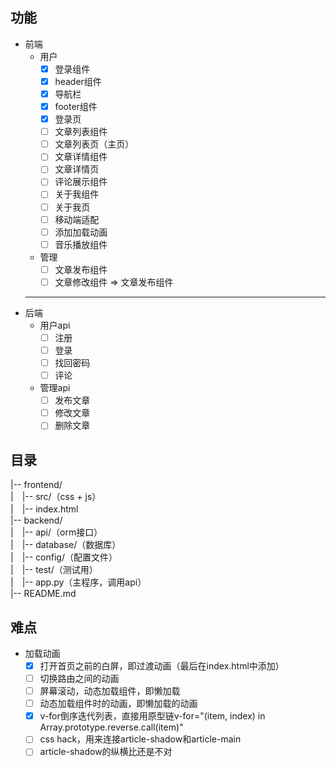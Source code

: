 ## 功能
* 前端
	* 用户
		- [x] 登录组件
		- [x] header组件
		- [x] 导航栏
		- [x] footer组件
		- [x] 登录页
		- [ ] 文章列表组件
		- [ ] 文章列表页（主页）
		- [ ] 文章详情组件
		- [ ] 文章详情页
		- [ ] 评论展示组件
		- [ ] 关于我组件
		- [ ] 关于我页
		- [ ] 移动端适配
		- [ ] 添加加载动画
		- [ ] 音乐播放组件
	* 管理
		- [ ] 文章发布组件
		- [ ] 文章修改组件 => 文章发布组件
	---
* 后端
	* 用户api
		- [ ] 注册
		- [ ] 登录
		- [ ] 找回密码
		- [ ] 评论
	* 管理api
		- [ ] 发布文章
		- [ ] 修改文章
		- [ ] 删除文章

## 目录
|-- frontend/  
|　|-- src/（css + js）  
|　|-- index.html  
|-- backend/  
|　|-- api/（orm接口）  
|　|-- database/（数据库）  
|　|-- config/（配置文件）  
|　|-- test/（测试用）  
|　|-- app.py（主程序，调用api）  
|-- README.md  

## 难点
- 加载动画
	- [x] 打开首页之前的白屏，即过渡动画（最后在index.html中添加）
	- [ ] 切换路由之间的动画
	- [ ] 屏幕滚动，动态加载组件，即懒加载
	- [ ] 动态加载组件时的动画，即懒加载的动画
    - [x] v-for倒序迭代列表，直接用原型链v-for="(item, index) in Array.prototype.reverse.call(item)"
    - [ ] css hack，用来连接article-shadow和article-main
    - [ ] article-shadow的纵横比还是不对